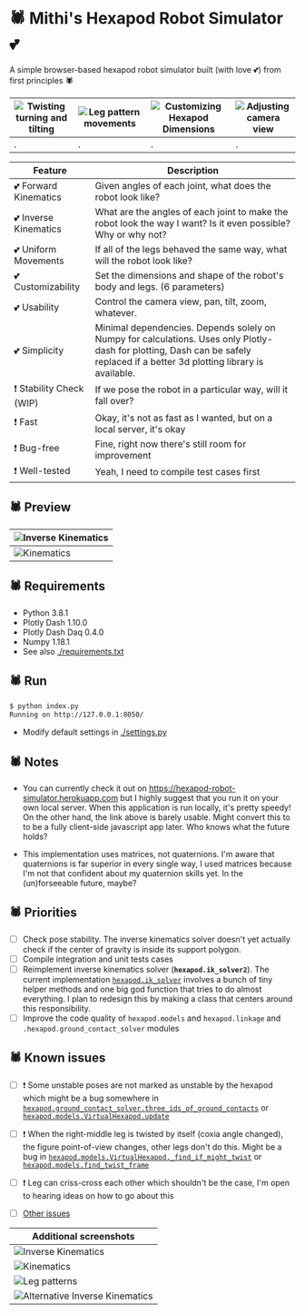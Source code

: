 # 🕷️ Mithi's Hexapod Robot Simulator 💕
A simple browser-based hexapod robot simulator built (with love 💕) from first principles 🕷️

|![Twisting turning and tilting](https://mithi.github.io/robotics-blog/robot-only-x1.gif)|![Leg pattern movements](https://mithi.github.io/robotics-blog/robot-only-x2.gif)|![Customizing Hexapod Dimensions](https://mithi.github.io/robotics-blog/robot-only-x3.gif)|![Adjusting camera view](https://mithi.github.io/robotics-blog/robot-only-x4.gif)|
|---------|---------|---------|---------|
| . | . | . | . |


| Feature   | Description  |
|-----------|--------------|
| 💕 Forward Kinematics | Given angles of each joint, what does the robot look like?|
| 💕 Inverse Kinematics | What are the angles of each joint to make the robot look the way I want? Is it even possible? Why or why not? |
| 💕 Uniform Movements | If all of the legs behaved the same way, what will the robot look like? |
| 💕 Customizability | Set the dimensions and shape of the robot's body and legs. (6 parameters) |
| 💕 Usability | Control the camera view, pan, tilt, zoom, whatever. |
| 💕 Simplicity | Minimal dependencies. Depends solely on Numpy for calculations. Uses only Plotly-dash for plotting, Dash can be safely replaced if a better 3d plotting library is available. |
| ❗ Stability Check (WIP) | If we pose the robot in a particular way, will it fall over? |
| ❗ Fast | Okay, it's not as fast as I wanted, but on a local server, it's okay |
| ❗ Bug-free | Fine, right now there's still room for improvement |
| ❗ Well-tested | Yeah, I need to compile test cases first |


## 🕷️ Preview

| ![Inverse Kinematics](https://mithi.github.io/robotics-blog/UI-1.gif) |
|----|
| ![Kinematics](https://mithi.github.io/robotics-blog/UI-2.gif) |

## 🕷️ Requirements

- Python 3.8.1
- Plotly Dash 1.10.0
- Plotly Dash Daq 0.4.0
- Numpy 1.18.1
- See also [./requirements.txt](./requirements.txt)

## 🕷️ Run

```bash
$ python index.py
Running on http://127.0.0.1:8050/
```

- Modify default settings in [./settings.py](./settings.py)

## 🕷️ Notes

- You can currently check it out on https://hexapod-robot-simulator.herokuapp.com but I highly suggest that
you run it on your own local server. When this application is run locally, it's pretty speedy! On the other hand, the link above is barely usable. Might convert this to to be a fully client-side javascript app later. Who knows what the future holds?

- This implementation uses matrices, not quaternions. I'm aware that quaternions is far superior in every single way, I used matrices because I'm not that confident about my quaternion skills yet. In the (un)forseeable future, maybe?


## 🕷️ Priorities

- [ ] Check pose stability. The inverse kinematics solver doesn't yet actually check if the center of gravity is inside its support polygon.
- [ ] Compile integration and unit tests cases
- [ ] Reimplement inverse kinematics solver (**`hexapod.ik_solver2`**). The current implementation [`hexapod.ik_solver`](https://github.com/mithi/hexapod-robot-simulator/blob/master/hexapod/ik_solver.py) involves a bunch of tiny helper methods and one big god function that tries to do almost everything. I plan to redesign this by making a class that centers around this responsibility.
- [ ] Improve the code quality of `hexapod.models` and `hexapod.linkage` and  `.hexapod.ground_contact_solver` modules

## 🕷️ Known issues

- [ ] ❗ Some unstable poses are not marked as unstable by the hexapod which might be a bug somewhere in [`hexapod.ground_contact_solver.three_ids_of_ground_contacts`](https://github.com/mithi/hexapod-robot-simulator/blob/e19f5de5b1110bc78bd75091eb63f47907ffddc5/hexapod/ground_contact_solver.py#L45) or [`hexapod.models.VirtualHexapod.update`](https://github.com/mithi/hexapod-robot-simulator/blob/e19f5de5b1110bc78bd75091eb63f47907ffddc5/hexapod/models.py#L141)
- [ ] ❗ When the right-middle leg is twisted by itself (coxia angle changed), the figure point-of-view changes, other legs don't do this. Might be a bug in [`hexapod.models.VirtualHexapod._find_if_might_twist`](https://github.com/mithi/hexapod-robot-simulator/blob/e19f5de5b1110bc78bd75091eb63f47907ffddc5/hexapod/models.py#L192) or [`hexapod.models.find_twist_frame`](https://github.com/mithi/hexapod-robot-simulator/blob/e19f5de5b1110bc78bd75091eb63f47907ffddc5/hexapod/models.py#L231)
- [ ] ❗ Leg can criss-cross each other which shouldn't be the case, I'm open to hearing ideas on how to go about this  
- [ ] [Other issues](https://github.com/mithi/hexapod-robot-simulator/issues)


| Additional screenshots |
|----|
| ![Inverse Kinematics](https://mithi.github.io/robotics-blog/screenshot-1.png) |
| ![Kinematics](https://mithi.github.io/robotics-blog/screenshot-2.png) |
| ![Leg patterns](https://mithi.github.io/robotics-blog/screenshot-3.png) |
| ![Alternative Inverse Kinematics](https://mithi.github.io/robotics-blog/screenshot-4.png) |

